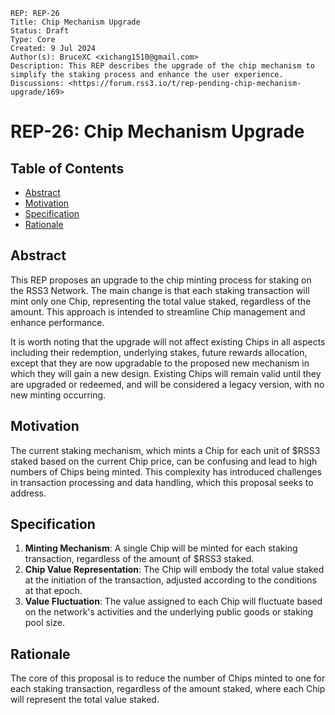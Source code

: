 ```
REP: REP-26
Title: Chip Mechanism Upgrade
Status: Draft
Type: Core
Created: 9 Jul 2024
Author(s): BruceXC <xichang1510@gmail.com>
Description: This REP describes the upgrade of the chip mechanism to simplify the staking process and enhance the user experience.
Discussions: <https://forum.rss3.io/t/rep-pending-chip-mechanism-upgrade/169>
```

# REP-26: Chip Mechanism Upgrade

## Table of Contents

- [Abstract](#abstract)
- [Motivation](#motivation)
- [Specification](#specification)
- [Rationale](#rationale)

## Abstract

This REP proposes an upgrade to the chip minting process for staking on the RSS3 Network. The main change is that each staking transaction will mint only one Chip, representing the total value staked, regardless of the amount. This approach is intended to streamline Chip management and enhance performance.

It is worth noting that the upgrade will not affect existing Chips in all aspects including their redemption, underlying stakes, future rewards allocation, except that they are now upgradable to the proposed new mechanism in which they will gain a new design. Existing Chips will remain valid until they are upgraded or redeemed, and will be considered a legacy version, with no new minting occurring.

## Motivation

The current staking mechanism, which mints a Chip for each unit of $RSS3 staked based on the current Chip price, can be confusing and lead to high numbers of Chips being minted. This complexity has introduced challenges in transaction processing and data handling, which this proposal seeks to address.

## Specification

1. **Minting Mechanism**: A single Chip will be minted for each staking transaction, regardless of the amount of $RSS3 staked.
2. **Chip Value Representation**: The Chip will embody the total value staked at the initiation of the transaction, adjusted according to the conditions at that epoch.
3. **Value Fluctuation**: The value assigned to each Chip will fluctuate based on the network's activities and the underlying public goods or staking pool size.

## Rationale

The core of this proposal is to reduce the number of Chips minted to one for each staking transaction, regardless of the amount staked, where each Chip will represent the total value staked.
